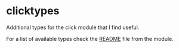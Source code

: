 # clicktypes

Additional types for the click module that I find useful.

For a list of available types check the [README](clicktypes/README.md) file from the module.
